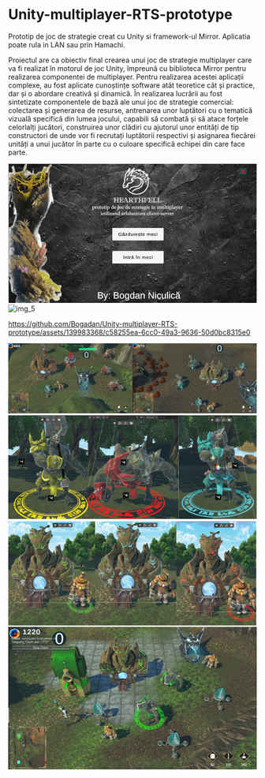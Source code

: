 # Unity-multiplayer-RTS-prototype
Prototip de joc de strategie creat cu Unity si framework-ul Mirror. Aplicatia poate rula in LAN sau prin Hamachi.

Proiectul are ca obiectiv final crearea unui joc de strategie multiplayer care va fi realizat în motorul de joc Unity, împreună cu biblioteca Mirror pentru realizarea componentei de multiplayer. Pentru realizarea acestei aplicații complexe, au fost aplicate cunoștințe software atât teoretice cât și practice, dar și o abordare creativă și dinamică.
În realizarea lucrării au fost sintetizate componentele de bază ale unui joc de strategie comercial: colectarea și generarea de resurse, antrenarea unor luptători cu o tematică vizuală specifică din lumea jocului, capabili să combată și să atace forțele celorlalți jucători, construirea unor clădiri cu ajutorul unor entități de tip constructori de unde vor fi recrutați luptătorii respectivi și asignarea fiecărei unități a unui jucător în parte cu o culoare specifică echipei din care face parte.

![img_3](Readme_Images/img_3.bmp)
![img_5](Readme_Images/img_5.bmp)



https://github.com/Bogadan/Unity-multiplayer-RTS-prototype/assets/139983368/c58255ea-6cc0-49a3-9636-50d0bc8315e0



![img_6](Readme_Images/img_6.bmp)
![img_1](Readme_Images/img_1.bmp)
![img_2](Readme_Images/img_2.bmp)
![img_4](Readme_Images/img_4.bmp)
